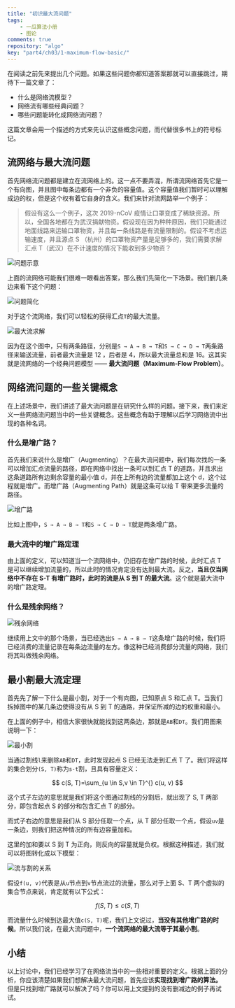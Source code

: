 ```yaml
---
title: "初识最大流问题"
tags: 
    - 一瓜算法小册
    - 图论
comments: true
repository: "algo"
key: "part4/ch03/1-maximum-flow-basic/"
---
```



在阅读之前先来提出几个问题。如果这些问题你都知道答案那就可以直接跳过，期待下一篇文章了：  

- 什么是网络流模型？
- 网络流有哪些经典问题？
- 哪些问题能转化成网络流问题？

这篇文章会用一个描述的方式来先认识这些概念问题，而代替很多书上的符号标记。

## 流网络与最大流问题

首先网络流问题都是建立在流网络上的。这一点不要弄混，所谓流网络首先它是一个有向图，并且图中每条边都有一个非负的容量值。这个容量值我们暂时可以理解成边的权，但是这个权有着它自身的含义。我们来针对流网路举一个例子：

> 假设有这么一个例子，这次 2019-nCoV 疫情让口罩变成了稀缺资源。所以，全国各地都在为武汉捐献物资。假设现在因为种种原因，我们只能通过地面线路来运输口罩物资，并且每一条线路是有流量限制的。假设不考虑运输速度，并且源点 S （杭州）的口罩物资产量是足够多的，我们需要求解汇点 T（武汉）在不计速度的情况下能收到多少物资？

![问题示意](https://mmbiz.qpic.cn/mmbiz_png/zOnpE47IbCXIXrxZV4tiaHa4oRhzbwRTJibQECIdGciaHaRrx8ssqOI0zcDduadEUNTd1n4LfqRibbWU6f88ZY1dZg/640?wx_fmt=png)

上面的流网络可能我们很难一眼看出答案，那么我们先简化一下场景。我们删几条边来看下这个问题：

![问题简化](https://mmbiz.qpic.cn/mmbiz_png/zOnpE47IbCXIXrxZV4tiaHa4oRhzbwRTJpNjR2yqtX7aYkRia5QJX9QiaZkbEEJ5tPAgBibLLp3WhJHgEsU6V8dib7Q/640?wx_fmt=png)

对于这个流网络，我们可以轻松的获得汇点`T`的最大流量。

![最大流求解](https://mmbiz.qpic.cn/mmbiz_png/zOnpE47IbCXIXrxZV4tiaHa4oRhzbwRTJUrU5sGmu1GUzfVb5S1fLu1d7Qs5ibGc23Yc3QOpBdfRNsMRZplIm3LQ/640?wx_fmt=png)

因为在这个图中，只有两条路径，分别是`S → A → B → T`和`S → C → D → T`两条路径来输送流量，前者最大流量是 12 ，后者是 4，所以最大流量总和是 16。这其实就是流网络的一个经典问题模型 —— **最大流问题（Maximum-Flow Problem）**。

## 网络流问题的一些关键概念

在上述场景中，我们讲述了最大流问题是在研究什么样的问题。接下来，我们来定义一些网络流问题当中的一些关键概念。这些概念有助于理解以后学习网络流中出现的各种名词。

### 什么是增广路？

首先我们来说什么是增广（Augmenting）？在最大流问题中，我们每次找的一条可以增加汇点流量的路径，即在网络中找出一条可以到汇点 T 的道路，并且求出这条道路所有边剩余容量的最小值 d，并在上所有边的流量都加上这个 d，这个过程就是增广。而增广路（Augmenting Path）就是这条可以给 T 带来更多流量的路径。

![增广路](https://mmbiz.qpic.cn/mmbiz_png/zOnpE47IbCXIXrxZV4tiaHa4oRhzbwRTJKd6kUM0zdDGDiccOribe5a2hKXaVzPHUiaNnWJamZcqiaMHQFwl7Gt7oiaA/640?wx_fmt=png)

比如上图中，`S → A → B → T`和`S → C → D → T`就是两条增广路。

### 最大流中的增广路定理

由上面的定义，可以知道当一个流网络中，仍旧存在增广路的时候，此时汇点 T 是可以继续增加流量的，所以此时的情况肯定没有达到最大流。反之，**当且仅当网络中不存在 S-T 有增广路时，此时的流是从 S 到 T 的最大流**。这个就是最大流中的增广路定理。

### 什么是残余网络？

![残余网络](https://mmbiz.qpic.cn/mmbiz_png/zOnpE47IbCXIXrxZV4tiaHa4oRhzbwRTJIIUnLMcgeWEASaQEEsn2ZpsYtgNr2c3tu02N1EGicDEib3SSE3Eajb4Q/640?wx_fmt=png)

继续用上文中的那个场景，当已经选出`S → A → B → T`这条增广路的时候，我们将已经消费的流量记录在每条边流量的左方。像这种已经消费部分流量的网络，我们将其叫做残余网络。

## 最小割最大流定理

首先先了解一下什么是最小割，对于一个有向图，已知原点 S 和汇点 T。当我们拆掉图中的某几条边使得没有从 S 到 T 的通路，并保证所减的边的权重和最小。

在上面的例子中，相信大家很快就能找到这两条边，那就是`AB`和`DT`。我们用图来说明一下：

![最小割](https://mmbiz.qpic.cn/mmbiz_png/zOnpE47IbCXIXrxZV4tiaHa4oRhzbwRTJBDLRdAy1sRJ79xpicrkpZvlFO7aHAvmgdsvIJnjEgg7EI2GD2leRZkg/640?wx_fmt=png)

当通过割线`l`来删除`AB`和`DT`，此时发现起点 S 已经无法走到汇点 T 了。我们将这样的集合划分`(S, T)`称为`s-t`割，且具有容量定义：

$$
c(S, T)=\sum_{u \in S,v \in T}^{} c(u, v)
$$

这个式子左边的意思就是我们将这个图通过割线的分割后，就出现了 S, T 两部分，即包含起点 S 的部分和包含汇点 T 的部分。

而式子右边的意思是我们从 S 部分任取一个点，从 T 部分任取一个点，假设`uv`是一条边，则我们把这种情况的所有边容量加和。

这里的加和要以 S 到 T 为正向，则反向的容量就是负权。根据这种描述，我们就可以将图转化成以下模型：

![流与割的关系](https://mmbiz.qpic.cn/mmbiz_png/zOnpE47IbCXIXrxZV4tiaHa4oRhzbwRTJFoCpicOQX9z8Y2dgT1W8bD2icDlMPceX47EhEm3zwwhVexuSIRNTiasZA/640?wx_fmt=png)

假设`f(u, v)`代表是从`u`节点到`v`节点流过的流量，那么对于上面 S、T 两个虚拟的集合节点来说，肯定就有以下公式：

$$
f(S, T) \leq c(S,T)
$$

而流量什么时候到达最大值`c(S, T)`呢，我们上文说过，**当没有其他增广路的时候**。所以我们说，在最大流问题中，**一个流网络的最大流等于其最小割**。

## 小结

以上讨论中，我们已经学习了在网络流当中的一些相对重要的定义。根据上面的分析，你应该清楚如果我们想解决最大流问题，首先应该**实现找到增广路的算法。** 但是只找到增广路就可以解决了吗？你可以用上文提到的没有删减边的例子再试试。
